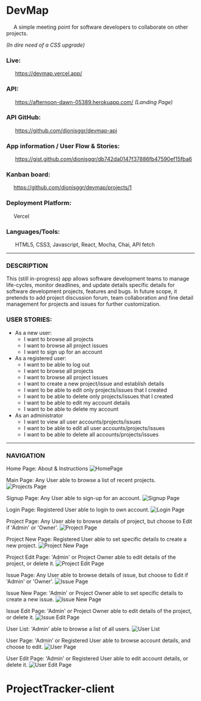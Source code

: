 # DevMap
&nbsp;&nbsp;&nbsp;&nbsp;&nbsp;A simple meeting point for software developers to collaborate on other projects.

*(In dire need of a CSS upgrade)*

### Live:
&nbsp;&nbsp;&nbsp;&nbsp;&nbsp; https://devmap.vercel.app/

### API:
&nbsp;&nbsp;&nbsp;&nbsp;&nbsp; https://afternoon-dawn-05389.herokuapp.com/ *(Landing Page)*

### API GitHub:
&nbsp;&nbsp;&nbsp;&nbsp;&nbsp; https://github.com/dionisggr/devmap-api

### App information / User Flow & Stories:
&nbsp;&nbsp;&nbsp;&nbsp;&nbsp; https://gist.github.com/dionisggr/db742da0147f37886fb47590ef15fba6

### Kanban board:
&nbsp;&nbsp;&nbsp;&nbsp;&nbsp;https://github.com/dionisggr/devmap/projects/1

### Deployment Platform:
&nbsp;&nbsp;&nbsp;&nbsp;&nbsp;Vercel

### Languages/Tools:
&nbsp;&nbsp;&nbsp;&nbsp;&nbsp; HTML5, CSS3, Javascript, React, Mocha, Chai, API fetch

---
### DESCRIPTION
This (still in-progress) app allows software development teams to manage life-cycles, monitor deadlines, and update details specific details for software development projects, features and bugs. In future scope, it pretends to add project discussion forum, team collaboration and fine detail management for projects and issues for further customization.

### USER STORIES:
- As a new user:
  - I want to browse all projects
  - I want to browse all project issues
  - I want to sign up for an account
- As a registered user:
  - I want to be able to log out
  - I want to browse all projects
  - I want to browse all project issues
  - I want to create a new project/issue and establish details
  - I want to be able to edit only projects/issues that I created
  - I want to be able to delete only projects/issues that I created
  - I want to be able to edit my account details
  - I want to be able to delete my account
- As an administrator
  - I want to view all user accounts/projects/issues
  - I want to be able to edit all user accounts/projects/issues
  - I want to be able to delete all accounts/projects/issues
 
---
### NAVIGATION
Home Page: About & Instructions
![HomePage](https://github.com/dionisggr/devmap/blob/main/src/img/homepage.png)

Main Page: Any User able to browse a list of recent projects.
![Projects Page](https://github.com/dionisggr/devmap/blob/main/src/img/projects.PNG)

Signup Page: Any User able to sign-up for an account.
![Signup Page](https://github.com/dionisggr/devmap/blob/main/src/img/signup.PNG)

Login Page: Registered User able to login to own account.
![Login Page](https://github.com/dionisggr/devmap/blob/main/src/img/login.PNG)
  
Project Page: Any User able to browse details of project, but choose to Edit if 'Admin' or 'Owner'.
![Project Page](https://github.com/dionisggr/devmap/blob/main/src/img/project.PNG)

Project New Page: Registered User able to set specific details to create a new project.
![Project New Page](https://github.com/dionisggr/devmap/blob/main/src/img/new-project.PNG)

Project Edit Page: 'Admin' or Project Owner able to edit details of the project, or delete it.
![Project Edit Page](https://github.com/dionisggr/devmap/blob/main/src/img/project-edit.PNG)

Issue Page: Any User able to browse details of issue, but choose to Edit if 'Admin' or 'Owner'.
![Issue Page](https://github.com/dionisggr/devmap/blob/main/src/img/issue.PNG)

Issue New Page: 'Admin' or Project Owner able to set specific details to create a new issue.
![Issue New Page](https://github.com/dionisggr/devmap/blob/main/src/img/new-issue.PNG)

Issue Edit Page: 'Admin' or Project Owner able to edit details of the project, or delete it.
![Issue Edit Page](https://github.com/dionisggr/devmap/blob/main/src/img/issue-edit.PNG)

User List: 'Admin' able to browse a list of all users.
![User List](https://github.com/dionisggr/devmap/blob/main/src/img/users.PNG)

User Page: 'Admin' or Registered User able to browse account details, and choose to edit.
![User Page](https://github.com/dionisggr/devmap/blob/main/src/img/user.PNG)

User Edit Page: 'Admin' or Registered User able to edit account details, or delete it.
![User Edit Page](https://github.com/dionisggr/devmap/blob/main/src/img/user-edit.PNG)
# ProjectTracker-client
